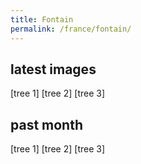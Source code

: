 ```yaml
---
title: Fontain
permalink: /france/fontain/
---
```


## latest images

[tree 1] [tree 2] [tree 3]

## past month

[tree 1] [tree 2] [tree 3]
